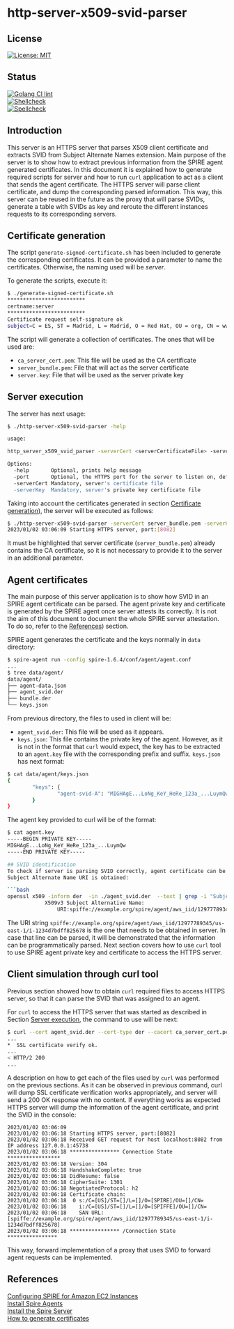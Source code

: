 # http-server-x509-svid-parser

## License

[![License: MIT](https://img.shields.io/badge/License-MIT-yellow.svg)](https://opensource.org/licenses/MIT)

## Status

[![Golang CI lint](https://github.com/dee-hms/http-server-x509-svid-parser/actions/workflows/golangci-lint.yaml/badge.svg)](https://github.com/dee-hms/http-server-x509-svid-parser/actions/workflows/golangci-lint.yaml)\
[![Shellcheck](https://github.com/dee-hms/http-server-x509-svid-parser/actions/workflows/shellcheck.yaml/badge.svg)](https://github.com/dee-hms/http-server-x509-svid-parser/actions/workflows/shellcheck.yaml)\
[![Spellcheck](https://github.com/dee-hms/http-server-x509-svid-parser/actions/workflows/spellcheck.yaml/badge.svg)](https://github.com/dee-hms/http-server-x509-svid-parser/actions/workflows/spellcheck.yaml)

## Introduction
This server is an HTTPS server that parses X509 client certificate and extracts SVID from Subject Alternate Names extension.
Main purpose of the server is to show how to extract previous information from the SPIRE agent generated certificates.
In this document it is explained how to generate required scripts for server and how to run `curl` application to act
as a client that sends the agent certificate.
The HTTPS server will parse client certificate, and dump the corresponding parsed information. This way, this server
can be reused in the future as the proxy that will parse SVIDs, generate a table with SVIDs as key and reroute the
different instances requests to its corresponding servers.


## Certificate generation
The script `generate-signed-certificate.sh` has been included to generate the corresponding certificates.
It can be provided a parameter to name the certificates. Otherwise, the naming used will be *server*.

To generate the scripts, execute it:

```bash
$ ./generate-signed-certificate.sh
*************************
certname:server
*************************
Certificate request self-signature ok
subject=C = ES, ST = Madrid, L = Madrid, O = Red Hat, OU = org, CN = www.redhat.com
```

The script will generate a collection of certificates. The ones that will be used are:

* `ca_server_cert.pem`: This file will be used as the CA certificate
* `server_bundle.pem`: File that will act as the server certificate
* `server.key`: File that will be used as the server private key


## Server execution
The server has next usage:

```bash
$ ./http-server-x509-svid-parser -help

usage:

http_server_x509_svid_parser -serverCert <serverCertificateFile> -serverKey <serverPrivateKeyFile> [-port <port>] [-help]

Options:
  -help       Optional, prints help message
  -port       Optional, the HTTPS port for the server to listen on, defaults to 443
  -serverCert Mandatory, server's certificate file
  -serverKey  Mandatory, server's private key certificate file
```

Taking into account the certificates generated in section [Certificate generation](#certificate-generation)), the
server will be executed as follows:

```bash
$ ./http-server-x509-svid-parser -serverCert server_bundle.pem -serverKey server.key -port 8082
2023/01/02 03:06:09 Starting HTTPS server, port:[8082]
```

It must be highlighted that server certificate (`server_bundle.pem`) already contains the CA certificate, so it is not necessary
to provide it to the server in an additional parameter.


## Agent certificates
The main purpose of this server application is to show how SVID in an SPIRE agent certificate can be parsed.
The agent private key and certificate is generated by the SPIRE agent once server attests its correctly.
It is not the aim of this document to document the whole SPIRE server attestation. To do so, refer to the
[References](#references)) section.

SPIRE agent generates the certificate and the keys normally in `data` directory:
```bash
$ spire-agent run -config spire-1.6.4/conf/agent/agent.conf
...
$ tree data/agent/
data/agent/
├── agent-data.json
├── agent_svid.der
├── bundle.der
└── keys.json
```

From previous directory, the files to used in client will be:
* `agent_svid.der`: This file will be used as it appears.
* `keys.json`: This file contains the private key of the agent. However, as it is not in the format that `curl` would expect,
the key has to be extracted to an `agent.key` file with the corresponding prefix and suffix. `keys.json` has next format:

```bash
$ cat data/agent/keys.json
{
        "keys": {
                "agent-svid-A": "MIGHAgE...LoNg_KeY_HeRe_123a_...LuymQw"
        }
}
```

The agent key provided to curl will be of the format:

```bash
$ cat agent.key
-----BEGIN PRIVATE KEY-----
MIGHAgE...LoNg_KeY_HeRe_123a_...LuymQw
-----END PRIVATE KEY-----

## SVID identification
To check if server is parsing SVID correctly, agent certificate can be read with `openssl` tool, so that 
Subject Alternate Name URI is obtained:

```bash
openssl x509 -inform der  -in ./agent_svid.der  --text | grep -i "Subject Alternative Name:" -A1
            X509v3 Subject Alternative Name: 
                URI:spiffe://example.org/spire/agent/aws_iid/12977789345/us-east-1/i-1234d7bdff825678
```
The URI string `spiffe://example.org/spire/agent/aws_iid/12977789345/us-east-1/i-1234d7bdff825678` is the
one that needs to be obtained in server. In case that line can be parsed, it will be demonstrated that the
information can be programmatically parsed. Next section covers how to use `curl` tool to use SPIRE agent
private key and certificate to access the HTTPS server.

## Client simulation through curl tool
Previous section showed how to obtain `curl` required files to access HTTPS server, so that it can parse
the SVID that was assigned to an agent.

For `curl` to access the HTTPS server that was started as described in Section [Server execution](#server-execution),
the command to use will be next:

```bash
$ curl --cert agent_svid.der --cert-type der --cacert ca_server_cert.pem --key ./agent.key --verbose https://localhost:8082
...
*  SSL certificate verify ok.
...
< HTTP/2 200
...
```
A description on how to get each of the files used by `curl` was performed on the previous sections.
As it can be observed in previous command, curl will dump SSL certificate verification works appropriately, and server will send
a 200 OK response with no content.
If everything works as expected HTTPS server will dump the information of the agent certificate, and print the SVID in the console:
```
2023/01/02 03:06:09
2023/01/02 03:06:18 Starting HTTPS server, port:[8082]
2023/01/02 03:06:18 Received GET request for host localhost:8082 from IP address 127.0.0.1:45738
2023/01/02 03:06:18 **************** Connection State *****************
2023/01/02 03:06:18 Version: 304
2023/01/02 03:06:18 HandshakeComplete: true
2023/01/02 03:06:18 DidResume: false
2023/01/02 03:06:18 CipherSuite: 1301
2023/01/02 03:06:18 NegotiatedProtocol: h2
2023/01/02 03:06:18 Certificate chain:
2023/01/02 03:06:18  0 s:/C=[US]/ST=[]/L=[]/O=[SPIRE]/OU=[]/CN=
2023/01/02 03:06:18    i:/C=[US]/ST=[]/L=[]/O=[SPIFFE]/OU=[]/CN=
2023/01/02 03:06:18    SAN URL:[spiffe://example.org/spire/agent/aws_iid/12977789345/us-east-1/i-1234d7bdff825678]
2023/01/02 03:06:18 **************** /Connection State ****************
```

This way, forward implementation of a proxy that uses SVID to forward agent requests can be implemented.

## References
[Configuring SPIRE for Amazon EC2 Instances](https://spiffe.io/docs/latest/deploying/configuring/#amazon-ec2-instances)\
[Install Spire Agents](https://spiffe.io/docs/latest/deploying/install-agents/)\
[Install the Spire Server](https://spiffe.io/docs/latest/deploying/install-server/)\
[How to generate certificates](https://www.golinuxcloud.com/golang-http/#Secure_Communication_over_HTTP_with_TLS_and_MTLS)


